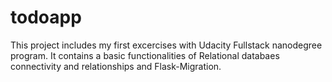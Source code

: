 # todoapp

This project includes my first excercises with Udacity Fullstack nanodegree program. It contains a basic functionalities of Relational databaes connectivity and relationships and
Flask-Migration.  
